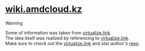 # [wiki.amdcloud.kz](https://wiki.amdcloud.kz)

> [!WARNING]
> Some of information was taken from [virtualize.link](https://virtualize.link/). \
> The idea itself was realized by referencing to [virtualize.link](https://virtualize.link/). \
> Make sure to check out the [virtualize.link](https://virtualize.link/) and star author's [repo](https://github.com/quietsy/advanced-configurations).
